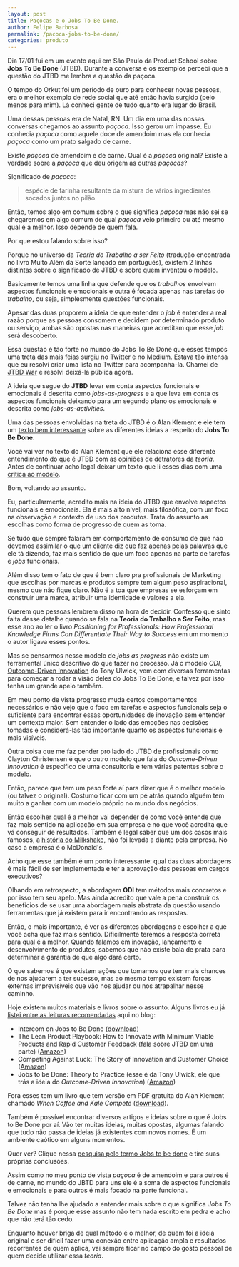```yaml
---
layout: post	
title: Paçocas e o Jobs To Be Done.	
author: Felipe Barbosa
permalink: /pacoca-jobs-to-be-done/
categories: produto
---
```

Dia 17/01 fui em um evento aqui em São Paulo da Product School sobre **Jobs To Be Done** (JTBD). Durante a conversa e os exemplos percebi que a questão do JTBD me lembra a questão da paçoca.

O tempo do Orkut foi um período de ouro para conhecer novas pessoas, era o melhor exemplo de rede social que até então havia surgido (pelo menos para mim). Lá conheci gente de tudo quanto era lugar do Brasil.

Uma dessas pessoas era de Natal, RN. Um dia em uma das nossas conversas chegamos ao assunto *paçoca*. Isso gerou um impasse. Eu conhecia *paçoca* como aquele doce de amendoim mas ela conhecia *paçoca* como um prato salgado de carne.

Existe *paçoca* de amendoim e de carne. Qual é a *paçoca* original? Existe a verdade sobre a *paçoca* que deu origem as outras *paçocas*?

Significado de *paçoca*:

>espécie de farinha resultante da mistura de vários ingredientes socados juntos no pilão.

Então, temos algo em comum sobre o que significa *paçoca* mas não sei se chegaremos em algo comum de qual *paçoca* veio primeiro ou até mesmo qual é a melhor. Isso depende de quem fala.

Por que estou falando sobre isso?

Porque no universo da *Teoria do Trabalho a ser Feito* (tradução encontrada no livro Muito Além da Sorte lançado em português), existem 2 linhas distintas sobre o significado de JTBD e sobre quem inventou o modelo.

Basicamente temos uma linha que defende que os *trabalhos* envolvem aspectos funcionais e emocionais e outra é focada apenas nas tarefas do *trabalho*, ou seja, simplesmente questões funcionais.

Apesar das duas proporem a ideia de que entender o *job* é entender a real razão porque as pessoas consomem e decidem por determinado produto ou serviço, ambas são opostas nas maneiras que acreditam que esse *job* será descoberto.

Essa questão é tão forte no mundo do Jobs To Be Done que esses tempos uma treta das mais feias surgiu no Twitter e no Medium. Estava tão intensa que eu resolvi criar uma lista no Twitter para acompanhá-la. Chamei de [JTBD War](https://twitter.com/felipecb_/lists/jtbd-war) e resolvi deixá-la pública agora.

A ideia que segue do **JTBD** levar em conta aspectos funcionais e emocionais é descrita como *jobs-as-progress* e a que leva em conta os aspectos funcionais deixando para um segundo plano os emocionais é descrita como *jobs-as-activities*.

Uma das pessoas envolvidas na treta do JTBD é o Alan Klement e ele tem um [texto bem interessante](https://jtbd.info/know-the-two-very-different-interpretations-of-jobs-to-be-done-5a18b748bd89) sobre as diferentes ideias a respeito do **Jobs To Be Done**.

Você vai ver no texto do Alan Klement que ele relaciona esse diferente entendimento do que é JTBD com as opiniões de detratores da *teoria*. Antes de continuar acho legal deixar um texto que li esses dias com uma [crítica ao modelo](https://articles.uie.com/jobs-to-be-done-an-occasionally-useful-ux-gimmick/).

Bom, voltando ao assunto.

Eu, particularmente, acredito mais na ideia do JTBD que envolve aspectos funcionais e emocionais. Ela é mais alto nível, mais filosófica, com um foco na observação e contexto de uso dos produtos. Trata do assunto as escolhas como forma de progresso de quem as toma.

Se tudo que sempre falaram em comportamento de consumo de que não devemos assimilar o que um cliente diz que faz apenas pelas palavras que ele tá dizendo, faz mais sentido do que um foco apenas na parte de tarefas e *jobs* funcionais.

Além disso tem o fato de que é bem claro pra profissionais de Marketing que escolhas por marcas e produtos sempre tem algum peso aspiracional, mesmo que não fique claro. Não é a toa que empresas se esforçam em construir uma marca, atribuir uma identidade e valores a ela. 

Querem que pessoas lembrem disso na hora de decidir. Confesso que sinto falta desse detalhe quando se fala na **Teoria do Trabalho a Ser Feito**, mas esse ano ao ler o livro *Positioning for Professionals: How Professional Knowledge Firms Can Differentiate Their Way to Success* em um momento o autor ligava esses pontos.

Mas se pensarmos nesse modelo de *jobs as progress* não existe um ferramental único descritivo do que fazer no processo. Já o modelo *ODI*, [Outcome-Driven Innovation](https://strategyn.com/outcome-driven-innovation-process/) do Tony Ulwick, vem com diversas ferramentas para começar a rodar a visão deles do Jobs To Be Done, e talvez por isso tenha um grande apelo também.

Em meu ponto de vista progresso muda certos comportamentos necessários e não vejo que o foco em tarefas e aspectos funcionais seja o suficiente para encontrar essas oportunidades de inovação sem entender um contexto maior. Sem entender o lado das emoções nas decisões tomadas e considerá-las tão importante quanto os aspectos funcionais e mais visíveis.

Outra coisa que me faz pender pro lado do JTBD de profissionais como Clayton Christensen é que o outro modelo que fala do *Outcome-Driven Innovation* é específico de uma consultoria e tem várias patentes sobre o modelo.

Então, parece que tem um peso forte aí para dizer que é o melhor modelo (ou talvez o original). Costumo ficar com um pé atrás quando alguém tem muito a ganhar com um modelo próprio no mundo dos negócios.

Então escolher qual é a melhor vai depender de como você entende que faz mais sentido na aplicação em sua empresa e no que você acredita que vá conseguir de resultados. Também é legal saber que um dos casos mais famosos, a [história do Milkshake](https://www.youtube.com/watch?v=sfGtw2C95Ms), não foi levada a diante pela empresa. No caso a empresa é o McDonald's.

Acho que esse também é um ponto interessante: qual das duas abordagens é mais fácil de ser implementada e ter a aprovação das pessoas em cargos executivos? 

Olhando em retrospecto, a abordagem **ODI** tem métodos mais concretos e por isso tem seu apelo. Mas ainda acredito que vale a pena construir os benefícios de se usar uma abordagem mais abstrata da questão usando ferramentas que já existem para ir encontrando as respostas.

Então, o mais importante, é ver as diferentes abordagens e escolher a que você acha que faz mais sentido. Dificilmente teremos a resposta correta para qual é a melhor. Quando falamos em inovação, lançamento e desenvolvimento de produtos, sabemos que não existe bala de prata para determinar a garantia de que algo dará certo.

O que sabemos é que existem ações que tomamos que tem mais chances de nos ajudarem a ter sucesso, mas ao mesmo tempo existem forças externas imprevisíveis que vão nos ajudar ou nos atrapalhar nesse caminho.

Hoje existem muitos materiais e livros sobre o assunto. Alguns livros eu já [listei entre as leituras recomendadas](/leituras-recomendadas/) aqui no blog:

- Intercom on Jobs to Be Done ([download](https://www.intercom.com/books/jobs-to-be-done))
- The Lean Product Playbook: How to Innovate with Minimum Viable Products and Rapid Customer Feedback (fala sobre JTBD em uma parte) ([Amazon](https://www.amazon.com.br/Lean-Product-Playbook-Innovate-Products-ebook/dp/B00SZ638C8/ref=tmm_kin_swatch_0?_encoding=UTF8&qid=1547829511&sr=8-1))
- Competing Against Luck: The Story of Innovation and Customer Choice ([Amazon](https://www.amazon.com.br/Competing-Against-Luck-Innovation-Customer-ebook/dp/B01BBPZIHM/ref=sr_1_1_twi_kin_1?s=digital-text&ie=UTF8&qid=1547829538&sr=1-1&keywords=competing+against+luck))
- Jobs to be Done: Theory to Practice (esse é da Tony Ulwick, ele que trás a ideia do *Outcome-Driven Innovation*) ([Amazon](https://www.amazon.com.br/Jobs-Done-Theory-Practice-English-ebook/dp/B01M73AP2I/ref=tmm_kin_title_sr?_encoding=UTF8&qid=1547829580&sr=1-1))

Fora esses tem um livro que tem versão em PDF gratuita do Alan Klement chamado *When Coffee and Kale Compete* ([download](http://www.whencoffeeandkalecompete.com/)).

Também é possível encontrar diversos artigos e ideias sobre o que é Jobs to Be Done por aí. Vão ter muitas ideias, muitas opostas, algumas falando que tudo não passa de ideias já existentes com novos nomes. É um ambiente caótico em alguns momentos.

Quer ver? Clique nessa [pesquisa pelo termo Jobs to be done](https://www.google.com/search?q=jobs+to+be+done&oq=jobs+to+be+done&aqs=chrome..69i57j69i60l3j0l2.1498j0j4&sourceid=chrome&ie=UTF-8) e tire suas próprias conclusões.

Assim como no meu ponto de vista *paçoca* é de amendoim e para outros é de carne, no mundo do JBTD para uns ele é a soma de aspectos funcionais e emocionais e para outros é mais focado na parte funcional.

Talvez não tenha lhe ajudado a entender mais sobre o que significa *Jobs To Be Done* mas é porque esse assunto não tem nada escrito em pedra e acho que não terá tão cedo. 

Enquanto houver briga de qual método é o melhor, de quem foi a ideia original e ser difícil fazer uma conexão entre aplicação ampla e resultados recorrentes de quem aplica, vai sempre ficar no campo do gosto pessoal de quem decide utilizar essa *teoria*.